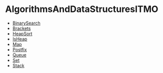 # AlgorithmsAndDataStructuresITMO
<ul>
  <li>
    <a href = "https://github.com/annchous/ITMOAlgorithmsAndDataStructures/blob/master/BinarySearch.java">BinarySearch</a>
  </li>
  <li>
    <a href = "https://github.com/annchous/ITMOAlgorithmsAndDataStructures/blob/master/Brackets.java">Brackets</a>
  </li>
  <li>
    <a href = "https://github.com/annchous/ITMOAlgorithmsAndDataStructures/blob/master/HeapSort.java">HeapSort</a>
  </li>
  <li>
    <a href = "https://github.com/annchous/ITMOAlgorithmsAndDataStructures/blob/master/IsHeap.java">IsHeap</a>
  </li>
  <li>
    <a href = "https://github.com/annchous/ITMOAlgorithmsAndDataStructures/blob/master/Map.java">Map</a>
  </li>
  <li>
    <a href = "https://github.com/annchous/ITMOAlgorithmsAndDataStructures/blob/master/Postfix.java">Postfix</a>
  </li>
  <li>
    <a href = "https://github.com/annchous/ITMOAlgorithmsAndDataStructures/blob/master/Queue.java">Queue</a>
  </li>
  <li>
    <a href = "https://github.com/annchous/ITMOAlgorithmsAndDataStructures/blob/master/Set.java">Set</a>
  </li>
  <li>
    <a href = "https://github.com/annchous/ITMOAlgorithmsAndDataStructures/blob/master/Stack.java">Stack</a>
  </li>
</ul>
  
